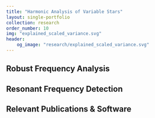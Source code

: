 ```yaml
---
title: "Harmonic Analysis of Variable Stars"
layout: single-portfolio
collection: research
order_number: 10
img: "explained_scaled_variance.svg"
header:
    og_image: "research/explained_scaled_variance.svg"
---
```


## Robust Frequency Analysis


## Resonant Frequency Detection


## Relevant Publications & Software


